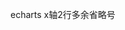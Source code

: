 echarts x轴2行多余省略号


<template>
  <div class="component-item">
    <div class="btn-box">
      <div class="btn" :class="{ active: activeIndex === 1 }" @click="changeType(1)">企业</div>
      <div class="btn" :class="{ active: activeIndex === 2 }" @click="changeType(2)">月份</div>
    </div>
    <e-charts v-if="dataList.length > 0" ref="chart" :option="option" autoresize></e-charts>
  </div>
</template>
<script setup>
import { ref } from 'vue'
import { use } from 'echarts/core'
import { TooltipComponent, GridComponent, LegendComponent, DataZoomComponent } from 'echarts/components'
import { LineChart } from 'echarts/charts'
import { CanvasRenderer } from 'echarts/renderers'
import ECharts from 'vue-echarts'
import { employeeMobilityAnalysis } from '@/api'
use([TooltipComponent, GridComponent, LegendComponent, LineChart, CanvasRenderer, DataZoomComponent])
const activeIndex = ref(1)

const dataList = ref([])
const yztype = ref('15')
const timer = ref(null)
const getData = async () => {
  await employeeMobilityAnalysis({
    beginTime: '2022-01',
    yztype: yztype.value
  }).then(res => {
    dataList.value = res.data
    option.value.xAxis.data = dataList.value.map(i => i.yzname)
    option.value.series[0].data = dataList.value.map(i => i.pickupcount)
    option.value.series[1].data = dataList.value.map(i => i.extend)
    timer.value = setInterval(() => {
      if (option.value.dataZoom.start === 0) {
        option.value.dataZoom.start = 51
        option.value.dataZoom.end = 100
      } else {
        option.value.dataZoom.start = 0
        option.value.dataZoom.end = 50
      }
    }, 5000)
  })
}
getData()

const changeType = async i => {
  activeIndex.value = i
  if (timer.value) {
    clearInterval(timer.value)
  }
  if (i === 1) {
    yztype.value = '15'
  } else if (i === 2) {
    yztype.value = '16'
  }
  await getData()
}
const option = ref({
  tooltip: {
    trigger: 'axis',
    axisPointer: {
      // Use axis to trigger tooltip
      type: 'shadow' // 'shadow' as default; can also be 'line' or 'shadow'
    }
  },
  legend: {
    data: [
      { name: '入职数量', icon: 'rect' },
      { name: '离职数量', icon: 'rect' }
    ],
    itemHeight: 8,
    itemWidth: 8,
    top: '5%',
    left: '4%',
    itemGap: 60,
    textStyle: {
      color: '#FFFFFF', // 图例文字颜色
      fontSize: '14px',
      fontFamily: 'SourceHanSansCN-Regular',
      fontWeight: 400
    }
  },
  dataZoom: {
    type: 'slider',
    show: false,
    start: 0,
    end: 50
  },
  color: ['#1489FF', '#FFAF14'],
  grid: {
    left: '2%',
    right: '2%',
    bottom: '-1%',
    containLabel: true
  },
  xAxis: {
    type: 'category',
    data: dataList.value.map(e => e.name),
    axisTick: {
      show: false
    },
    axisLabel: {
      interval: 0,                // 关键代码
      color: '#ACC9E6',
      width: 50,                  // 关键代码
      overflow: 'breakAll',       // 关键代码
      lineHeight: 15,
      formatter: (value, index) => {      // 关键代码
        if (value.length > 7) {
          return value.substring(0, 7) + '...'
        } else {
          return value
        }
      }
    }
  },
  yAxis: [
    {
      type: 'value',
      name: '人',
      nameTextStyle: {
        color: '#ACC9E6',
        padding: [0, 40, 0, 0]
      },
      nameGap: 10,
      splitLine: {
        lineStyle: {
          color: 'rgba(255,255,255,0.2)',
          type: 'dashed' //虚线
        }
      },
      axisLabel: {
        color: '#ACC9E6'
      }
    }
  ],
  series: [
    {
      name: '入职数量',
      type: 'line',
      symbol: 'circle',
      itemStyle: {
        borderColor: 'rgba(20, 137, 255,0.2)',
        borderWidth: 6
      },
      data: dataList.value.map(e => e.entry)
    },
    {
      name: '离职数量',
      type: 'line',
      symbol: 'circle',
      itemStyle: {
        borderColor: 'rgba(255, 175, 20,0.2)',
        borderWidth: 6
      },
      data: dataList.value.map(e => e.leave)
    }
  ]
})
</script>
<style lang="scss" scoped>
.component-item {
  position: relative;
  width: 433px;
  height: calc(100% - 53px - 20px);
  overflow: hidden;
  .btn-box {
    position: absolute;
    top: 10px;
    right: 0;
    width: 132px;
    height: 28px;
    display: flex;
    text-align: center;
    line-height: 28px;
    justify-content: space-between;
    align-items: center;
    z-index: 10;

    .btn {
      font-size: 16px;
      color: rgba(255, 255, 255, 0.81);
      flex: 0 0 64px;
      height: 28px;
      background: url('@/assets/images/cockpit/EnterpriseOutlets/btn.png') no-repeat;
      background-size: 100% 100%;
      cursor: pointer;
      &.active {
        color: #fff;
        background: url('@/assets/images/cockpit/EnterpriseOutlets/btn-active.png') no-repeat;
        background-size: 100% 100%;
      }
    }
  }
}
</style>